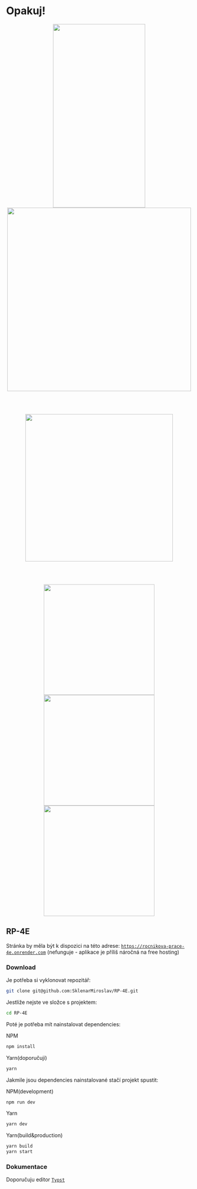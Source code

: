 # Opakuj!

<p align="center" width="100%">
   <img src="https://media.tenor.com/KzbzX15Yq-AAAAAC/yuru-camp-nadeshiko.gif" width="250" height="498">
   <img src="https://media.tenor.com/vdUn-uU1EWwAAAAC/nadeshiko-kagamihara-yuru-camp.gif" width="498" height="498">
</p>
<br></br>
<p align="center" width="100%">
<img src="https://64.media.tumblr.com/1e759bac0d72a6b866fd2705d9ba8202/tumblr_np2wer0Urv1qjz3kqo1_500.gif" width="400" height="400">
</p>
<br></br>
<p align="center">
<img src="https://media.tenor.com/8WPW-T8L3nkAAAAM/bocchi-the-rock-bocchi.gif" width="300" height="300" />
<img src="https://preview.redd.it/spinning-ryo-v0-ptnc0nvm8p7a1.gif?width=480&auto=webp&s=0d48e18579e07bcd3fce1de83c858870b21d96b2" width="300" height="300" />
<img src="https://media.tenor.com/-FrcCsUig4sAAAAC/spin-bocchi.gif" width="300" height="300" />
</p>

## RP-4E

Stránka by měla být k dispozici na této adrese:
[`https://rocnikova-prace-4e.onrender.com`](https://rocnikova-prace-4e.onrender.com)
(nefunguje - aplikace je příliš náročná na free hosting)

### Download

Je potřeba si vyklonovat repozitář:
```bash
git clone git@github.com:SklenarMiroslav/RP-4E.git
```
Jestliže nejste ve složce s projektem:
```bash
cd RP-4E
```
Poté je potřeba mít nainstalovat dependencies:

NPM
```bash
npm install
```
Yarn(doporučuji)
```bash
yarn
```
Jakmile jsou dependencies nainstalované stačí projekt spustit:

NPM(development)
```bash
npm run dev
```
Yarn
```bash
yarn dev
```
Yarn(build&production)
```bash
yarn build
yarn start
```

### Dokumentace

Doporučuju editor [`Typst`](https://typst.app)
